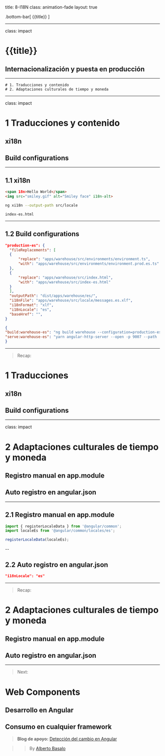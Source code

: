 title: 8-I18N
class: animation-fade
layout: true

.bottom-bar[
{{title}}
]

---

class: impact

# {{title}}

## Internacionalización y puesta en producción

---

    # 1. Traducciones y contenido
    # 2. Adaptaciones culturales de tiempo y moneda

---

class: impact

# 1 Traducciones y contenido

## xi18n
## Build configurations

---

## 1.1 xi18n

```html
<span 18n>Hello World</span>
<img src="smiley.gif" alt="Smiley face" i18n-alt>
```

```bash
ng xi18n --output-path src/locale
```

`index-es.html`

---

## 1.2 Build configurations

```json
"production-es": {
  "fileReplacements": [
  {
      "replace": "apps/warehouse/src/environments/environment.ts",
      "with": "apps/warehouse/src/environments/environment.prod.es.ts"
  },
  {
      "replace": "apps/warehouse/src/index.html",
      "with": "apps/warehouse/src/index-es.html"
  }
  ],
  "outputPath": "dist/apps/warehouse/es/",
  "i18nFile": "apps/warehouse/src/locale/messages.es.xlf",
  "i18nFormat": "xlf",
  "i18nLocale": "es",
  "baseHref": "",
}
```

```json
{
"build:warehouse-es": "ng build warehouse --configuration=production-es",
"serve:warehouse-es": "yarn angular-http-server --open -p 9007 --path ./dist/apps/warehouse/es"
}
```

---

> Recap:

# 1 Traducciones

## xi18n
## Build configurations

---

class: impact

# 2 Adaptaciones culturales de tiempo y moneda

## Registro manual en app.module
## Auto registro en angular.json

---

## 2.1 Registro manual en app.module

```typescript
import { registerLocaleData } from '@angular/common';
import localeEs from '@angular/common/locales/es';

registerLocaleData(localeEs);
```

--

## 2.2 Auto registro en angular.json

```json
"i18nLocale": "es"
```

---

> Recap:

# 2 Adaptaciones culturales de tiempo y moneda

## Registro manual en app.module
## Auto registro en angular.json

---

> Next:

# Web Components

## Desarrollo en Angular
## Consumo en cualquier framework


> **Blog de apoyo:** [Detección del cambio en Angular](https://academia-binaria.com/deteccion-del-cambio-en-Angular/)

> > By [Alberto Basalo](https://twitter.com/albertobasalo)

